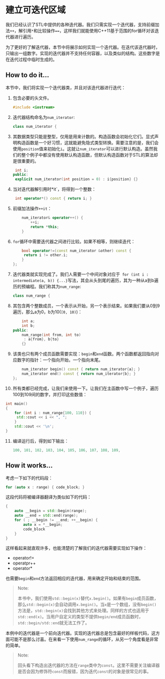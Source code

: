 # 建立可迭代区域

我们已经认识了STL中提供的各种迭代器。我们只需实现一个迭代器，支持前缀加法`++`，解引用`*`和比较操作`==`，这样我们就能使用C++11基于范围的for循环对该迭代器进行遍历。

为了更好的了解迭代器，本节中将展示如何实现一个迭代器。在迭代该迭代器时，只输出一组数字。实现的迭代器并不支持任何容器，以及类似的结构。这些数字是在迭代过程中临时生成的。

## How to do it...

本节中，我们将实现一个迭代器类，并且对该迭代器进行迭代：

1. 包含必要的头文件。

   ```c++
   #include <iostream> 
   ```

2. 迭代器结构命名为`num_iterator`:

   ```c++
   class num_iterator { 
   ```

3. 其数据类型只能是整型，仅用是用来计数的。构造函数会初始化它们。显式声明构造函数是一个好习惯，这就能避免隐式类型转换。需要注意的是，我们会使用`position`值来初始化`i`。这就让`num_iterator`可以进行默认构造。虽然我们的整个例子中都没有使用默认构造函数，但默认构造函数对于STL的算法却是很重要的。

   ```c++
   	int i;
   public:
   	explicit num_iterator(int position = 0) : i{position} {}
   ```

4. 当对迭代器解引用时*it`，将得到一个整数：

   ```c++
   	int operator*() const { return i; }
   ```

5. 前缀加法操作`++it`：

   ```c++
       num_iterator& operator++() {
           ++i;
           return *this;
       }
   ```

6. `for`循环中需要迭代器之间进行比较。如果不相等，则继续迭代：

   ```c++
       bool operator!=(const num_iterator &other) const {
       	return i != other.i;
       }
   };
   ```

7. 迭代器类就实现完成了。我们人需要一个中间对象对应于` for (int i : intermediate(a, b)) {...}`写法，其会从头到尾的遍历，其为一种从a到b遍历的预编程。我们称其为`num_range`:

   ```c++
   class num_range {
   ```

8. 其包含两个整数成员，一个表示从开始，另一个表示结束。如果我们要从0到9遍历，那么a为0，b为10(`[0, 10)`)：

   ```c++
       int a;
       int b;
   public:
       num_range(int from, int to)
       	: a{from}, b{to}
       {}
   ```

9. 该类也只有两个成员函数需要实现：`begin`和`end`函数。两个函数都返回指向对应数字的指针：一个指向开始，一个指向末尾。

   ```c++
       num_iterator begin() const { return num_iterator{a}; }
       num_iterator end() const { return num_iterator{b}; }
   };
   ```

10. 所有类都已经完成，让我们来使用一下。让我们在主函数中写一个例子，遍历100到109间的数字，并打印这些数值：

   ```c++
   int main()
   {
       for (int i : num_range{100, 110}) {
       	std::cout << i << ", ";
       }
       std::cout << '\n';
   }
   ```

11. 编译运行后，得到如下输出：

    ```c++
    100, 101, 102, 103, 104, 105, 106, 107, 108, 109,
    ```

## How it works...

考虑一下如下的代码段：

```c++
for (auto x : range) { code_block; }
```

这段代码将被编译器翻译为类似如下的代码：

```c++
{
    auto __begin = std::begin(range);
    auto __end = std::end(range);
    for ( ; __begin != __end; ++__begin) {
        auto x = *__begin;
        code_block
    }
}
```

这样看起来就直观许多，也能清楚的了解我们的迭代器需要实现如下操作：

- operator!=
- operatpr++
- operator*

也需要`begin`和`end`方法返回相应的迭代器，用来确定开始和结束的范围。

> Note:
>
> 本书中，我们使用`std::begin(x)`替代`x.begin()`。如果有`begin`成员函数，那么`std::begin(x)`会自动调用`x.begin()`。当`x`是一个数组，没有`begin()`方法是，`std::begin(x)`会找到其他方式来处理。同样的方式也适用于`std::end(x)`。当用户自定义的类型不提供`begin/end`成员函数时，`std::begin/std::end`就无法工作了。

本例中的迭代器是一个前向迭代器。实现的迭代器总是包含最好的样板代码，这方面可能不是那么讨喜。在来看一下使用`num_range`的循环，从另一个角度看是非常的简单。

> Note:
>
> 回头看下构造出迭代器的方法在`range`类中为`const`。这里不需要关注编译器是否会因为修饰符`const`而报错，因为迭代`const`的对象是很常见的事。

